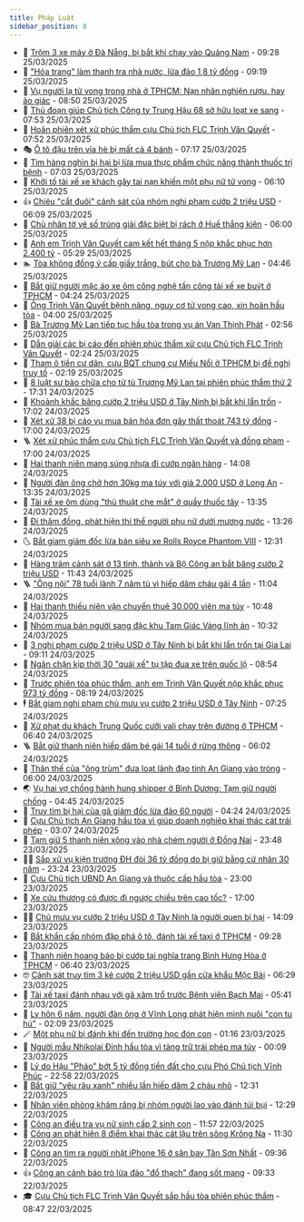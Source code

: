 ```yaml
---
title: Pháp Luật
sidebar_position: 8
---
```


<!-- dantri-phap-luat:START -->
- 🌊 [Trộm 3 xe máy ở Đà Nẵng, bị bắt khi chạy vào Quảng Nam](https://dantri.com.vn/phap-luat/trom-3-xe-may-o-da-nang-bi-bat-khi-chay-vao-quang-nam-20250325160233274.htm) - 09:28 25/03/2025
- 🐲 [&quot;Hóa trang&quot; làm thanh tra nhà nước, lừa đảo 1,8 tỷ đồng](https://dantri.com.vn/phap-luat/hoa-trang-lam-thanh-tra-nha-nuoc-lua-dao-18-ty-dong-20250325150309753.htm) - 09:19 25/03/2025
- 🌁 [Vụ người lạ tử vong trong nhà ở TPHCM: Nạn nhân nghiện rượu, hay ảo giác](https://dantri.com.vn/phap-luat/vu-nguoi-la-tu-vong-trong-nha-o-tphcm-nan-nhan-nghien-ruou-hay-ao-giac-20250325153218521.htm) - 08:50 25/03/2025
- 🎃 [Thủ đoạn giúp Chủ tịch Công ty Trung Hậu 68 sở hữu loạt xe sang](https://dantri.com.vn/phap-luat/thu-doan-giup-chu-tich-cong-ty-trung-hau-68-so-huu-loat-xe-sang-20250325115925290.htm) - 07:53 25/03/2025
- 🦅 [Hoãn phiên xét xử phúc thẩm cựu Chủ tịch FLC Trịnh Văn Quyết](https://dantri.com.vn/phap-luat/hoan-phien-xet-xu-phuc-tham-cuu-chu-tich-flc-trinh-van-quyet-20250325141132120.htm) - 07:52 25/03/2025
- 🎭 [Ô tô đậu trên vỉa hè bị mất cả 4 bánh](https://dantri.com.vn/phap-luat/o-to-dau-tren-via-he-bi-mat-ca-4-banh-20250325123244280.htm) - 07:17 25/03/2025
- 🤗 [Tìm hàng nghìn bị hại bị lừa mua thực phẩm chức năng thành thuốc trị bệnh](https://dantri.com.vn/phap-luat/tim-hang-nghin-bi-hai-bi-lua-mua-thuc-pham-chuc-nang-thanh-thuoc-tri-benh-20250325134109780.htm) - 07:03 25/03/2025
- 🚀 [Khởi tố tài xế xe khách gây tai nạn khiến một phụ nữ tử vong](https://dantri.com.vn/phap-luat/khoi-to-tai-xe-xe-khach-gay-tai-nan-khien-mot-phu-nu-tu-vong-20250325125432110.htm) - 06:10 25/03/2025
- 👍 [Chiêu &quot;cắt đuôi&quot; cảnh sát của nhóm nghi phạm cướp 2 triệu USD](https://dantri.com.vn/phap-luat/chieu-cat-duoi-canh-sat-cua-nhom-nghi-pham-cuop-2-trieu-usd-20250324234745701.htm) - 06:09 25/03/2025
- 🧐 [Chủ nhân tờ vé số trúng giải đặc biệt bị rách ở Huế thắng kiện](https://dantri.com.vn/phap-luat/chu-nhan-to-ve-so-trung-giai-dac-biet-bi-rach-o-hue-thang-kien-20250325100852872.htm) - 06:00 25/03/2025
- 🫶 [Anh em Trịnh Văn Quyết cam kết hết tháng 5 nộp khắc phục hơn 2.400 tỷ](https://dantri.com.vn/phap-luat/anh-em-trinh-van-quyet-cam-ket-het-thang-5-nop-khac-phuc-hon-2400-ty-20250325121304176.htm) - 05:29 25/03/2025
- 🏊 [Tòa không đồng ý cấp giấy trắng, bút cho bà Trương Mỹ Lan](https://dantri.com.vn/phap-luat/toa-khong-dong-y-cap-giay-trang-but-cho-ba-truong-my-lan-20250325104053832.htm) - 04:46 25/03/2025
- 🌋 [Bắt giữ người mặc áo xe ôm công nghệ tấn công tài xế xe buýt ở TPHCM](https://dantri.com.vn/phap-luat/bat-giu-nguoi-mac-ao-xe-om-cong-nghe-tan-cong-tai-xe-xe-buyt-o-tphcm-20250325111132930.htm) - 04:24 25/03/2025
- 👹 [Ông Trịnh Văn Quyết bệnh nặng, nguy cơ tử vong cao, xin hoãn hầu tòa](https://dantri.com.vn/phap-luat/ong-trinh-van-quyet-benh-nang-nguy-co-tu-vong-cao-xin-hoan-hau-toa-20250325104715088.htm) - 04:00 25/03/2025
- 🫣 [Bà Trương Mỹ Lan tiếp tục hầu tòa trong vụ án Vạn Thịnh Phát](https://dantri.com.vn/phap-luat/ba-truong-my-lan-tiep-tuc-hau-toa-trong-vu-an-van-thinh-phat-20250325092438120.htm) - 02:56 25/03/2025
- 🎃 [Dẫn giải các bị cáo đến phiên phúc thẩm xử cựu Chủ tịch FLC Trịnh Văn Quyết](https://dantri.com.vn/phap-luat/dan-giai-cac-bi-cao-den-phien-phuc-tham-xu-cuu-chu-tich-flc-trinh-van-quyet-20250325091326864.htm) - 02:24 25/03/2025
- 🌝 [Tham ô tiền cư dân, cựu BQT chung cư Miếu Nổi ở TPHCM bị đề nghị truy tố](https://dantri.com.vn/phap-luat/tham-o-tien-cu-dan-cuu-bqt-chung-cu-mieu-noi-o-tphcm-bi-de-nghi-truy-to-20250324194224670.htm) - 02:19 25/03/2025
- 🚀 [8 luật sư bào chữa cho tử tù Trương Mỹ Lan tại phiên phúc thẩm thứ 2](https://dantri.com.vn/phap-luat/8-luat-su-bao-chua-cho-tu-tu-truong-my-lan-tai-phien-phuc-tham-thu-2-20250324190919279.htm) - 17:31 24/03/2025
- 🥷 [Khoảnh khắc băng cướp 2 triệu USD ở Tây Ninh bị bắt khi lẩn trốn](https://dantri.com.vn/phap-luat/khoanh-khac-bang-cuop-2-trieu-usd-o-tay-ninh-bi-bat-khi-lan-tron-20250324195950188.htm) - 17:02 24/03/2025
- 👺 [Xét xử 38 bị cáo vụ mua bán hóa đơn gây thất thoát 743 tỷ đồng](https://dantri.com.vn/phap-luat/xet-xu-38-bi-cao-vu-mua-ban-hoa-don-gay-that-thoat-743-ty-dong-20250324220727799.htm) - 17:00 24/03/2025
- 🪜 [Xét xử phúc thẩm cựu Chủ tịch FLC Trịnh Văn Quyết và đồng phạm](https://dantri.com.vn/phap-luat/xet-xu-phuc-tham-cuu-chu-tich-flc-trinh-van-quyet-va-dong-pham-20250324214649252.htm) - 17:00 24/03/2025
- 🦄 [Hai thanh niên mang súng nhựa đi cướp ngân hàng](https://dantri.com.vn/phap-luat/hai-thanh-nien-mang-sung-nhua-di-cuop-ngan-hang-20250324205739265.htm) - 14:08 24/03/2025
- 🦍 [Người đàn ông chở hơn 30kg ma túy với giá 2.000 USD ở Long An](https://dantri.com.vn/phap-luat/nguoi-dan-ong-cho-hon-30kg-ma-tuy-voi-gia-2000-usd-o-long-an-20250324172751207.htm) - 13:35 24/03/2025
- 🌁 [Tài xế xe ôm dùng &quot;thủ thuật che mắt&quot; ở quầy thuốc tây](https://dantri.com.vn/phap-luat/tai-xe-xe-om-dung-thu-thuat-che-mat-o-quay-thuoc-tay-20250324201047949.htm) - 13:35 24/03/2025
- 💯 [Đi thăm đồng, phát hiện thi thể người phụ nữ dưới mương nước](https://dantri.com.vn/phap-luat/di-tham-dong-phat-hien-thi-the-nguoi-phu-nu-duoi-muong-nuoc-20250324194114947.htm) - 13:26 24/03/2025
- 🌜 [Bắt giam giám đốc lừa bán siêu xe Rolls Royce Phantom VIII](https://dantri.com.vn/phap-luat/bat-giam-giam-doc-lua-ban-sieu-xe-rolls-royce-phantom-viii-20250324181939211.htm) - 12:31 24/03/2025
- 👹 [Hàng trăm cảnh sát ở 13 tỉnh, thành và Bộ Công an bắt băng cướp 2 triệu USD](https://dantri.com.vn/phap-luat/hang-tram-canh-sat-o-13-tinh-thanh-va-bo-cong-an-bat-bang-cuop-2-trieu-usd-20250324184052737.htm) - 11:43 24/03/2025
- 🪜 [&quot;Ông nội&quot; 78 tuổi lãnh 7 năm tù vì hiếp dâm cháu gái 4 lần](https://dantri.com.vn/phap-luat/ong-noi-78-tuoi-lanh-7-nam-tu-vi-hiep-dam-chau-gai-4-lan-20250324173903970.htm) - 11:04 24/03/2025
- 🦩 [Hai thanh thiếu niên vận chuyển thuê 30.000 viên ma túy](https://dantri.com.vn/phap-luat/hai-thanh-thieu-nien-van-chuyen-thue-30000-vien-ma-tuy-20250324171953946.htm) - 10:48 24/03/2025
- 💂 [Nhóm mua bán người sang đặc khu Tam Giác Vàng lĩnh án](https://dantri.com.vn/phap-luat/nhom-mua-ban-nguoi-sang-dac-khu-tam-giac-vang-linh-an-20250324170425633.htm) - 10:32 24/03/2025
- 💃 [3 nghi phạm cướp 2 triệu USD ở Tây Ninh bị bắt khi lẩn trốn tại Gia Lai](https://dantri.com.vn/phap-luat/3-nghi-pham-cuop-2-trieu-usd-o-tay-ninh-bi-bat-khi-lan-tron-tai-gia-lai-20250324155318030.htm) - 09:11 24/03/2025
- 🧐 [Ngăn chặn kịp thời 30 &quot;quái xế&quot; tụ tập đua xe trên quốc lộ](https://dantri.com.vn/phap-luat/ngan-chan-kip-thoi-30-quai-xe-tu-tap-dua-xe-tren-quoc-lo-20250324151550428.htm) - 08:54 24/03/2025
- 🤗 [Trước phiên tòa phúc thẩm, anh em Trịnh Văn Quyết nộp khắc phục 973 tỷ đồng](https://dantri.com.vn/phap-luat/truoc-phien-toa-phuc-tham-anh-em-trinh-van-quyet-nop-khac-phuc-973-ty-dong-20250324150909553.htm) - 08:19 24/03/2025
- 🕴 [Bắt giam nghi phạm chủ mưu vụ cướp 2 triệu USD ở Tây Ninh](https://dantri.com.vn/phap-luat/bat-giam-nghi-pham-chu-muu-vu-cuop-2-trieu-usd-o-tay-ninh-20250324141816772.htm) - 07:25 24/03/2025
- 🐎 [Xử phạt du khách Trung Quốc cưỡi vali chạy trên đường ở TPHCM](https://dantri.com.vn/phap-luat/xu-phat-du-khach-trung-quoc-cuoi-vali-chay-tren-duong-o-tphcm-20250324123825580.htm) - 06:40 24/03/2025
- 🪜 [Bắt giữ thanh niên hiếp dâm bé gái 14 tuổi ở rừng thông](https://dantri.com.vn/phap-luat/bat-giu-thanh-nien-hiep-dam-be-gai-14-tuoi-o-rung-thong-20250324125302778.htm) - 06:02 24/03/2025
- 🤭 [Thân thế của &quot;ông trùm&quot; đưa loạt lãnh đạo tỉnh An Giang vào tròng](https://dantri.com.vn/phap-luat/than-the-cua-ong-trum-dua-loat-lanh-dao-tinh-an-giang-vao-trong-20250324121633562.htm) - 06:00 24/03/2025
- 🌏 [Vụ hai vợ chồng hành hung shipper ở Bình Dương: Tạm giữ người chồng](https://dantri.com.vn/phap-luat/vu-hai-vo-chong-hanh-hung-shipper-o-binh-duong-tam-giu-nguoi-chong-20250324112450833.htm) - 04:45 24/03/2025
- 🎃 [Truy tìm bị hại của gã giám đốc lừa đảo 60 người](https://dantri.com.vn/phap-luat/truy-tim-bi-hai-cua-ga-giam-doc-lua-dao-60-nguoi-20250324101239067.htm) - 04:24 24/03/2025
- 🗽 [Cựu Chủ tịch An Giang hầu tòa vì giúp doanh nghiệp khai thác cát trái phép](https://dantri.com.vn/phap-luat/cuu-chu-tich-an-giang-hau-toa-vi-giup-doanh-nghiep-khai-thac-cat-trai-phep-20250324093130765.htm) - 03:07 24/03/2025
- 🌁 [Tạm giữ 5 thanh niên xông vào nhà chém người ở Đồng Nai](https://dantri.com.vn/phap-luat/tam-giu-5-thanh-nien-xong-vao-nha-chem-nguoi-o-dong-nai-20250323231733109.htm) - 23:48 23/03/2025
- 🧑‍💻 [Sắp xử vụ kiện trường ĐH đòi 36 tỷ đồng do bị giữ bằng cử nhân 30 năm](https://dantri.com.vn/phap-luat/sap-xu-vu-kien-truong-dh-doi-36-ty-dong-do-bi-giu-bang-cu-nhan-30-nam-20250323211520662.htm) - 23:24 23/03/2025
- 🌮 [Cựu Chủ tịch UBND An Giang và thuộc cấp hầu tòa](https://dantri.com.vn/phap-luat/cuu-chu-tich-ubnd-an-giang-va-thuoc-cap-hau-toa-20250323110236891.htm) - 23:00 23/03/2025
- 🤗 [Xe cứu thương có được đi ngược chiều trên cao tốc?](https://dantri.com.vn/phap-luat/xe-cuu-thuong-co-duoc-di-nguoc-chieu-tren-cao-toc-20250323210020009.htm) - 17:00 23/03/2025
- 👨‍🏫 [Chủ mưu vụ cướp 2 triệu USD ở Tây Ninh là người quen bị hại](https://dantri.com.vn/phap-luat/chu-muu-vu-cuop-2-trieu-usd-o-tay-ninh-la-nguoi-quen-bi-hai-20250323210207556.htm) - 14:09 23/03/2025
- 🎉 [Bắt khẩn cấp nhóm đập phá ô tô, đánh tài xế taxi ở TPHCM](https://dantri.com.vn/phap-luat/bat-khan-cap-nhom-dap-pha-o-to-danh-tai-xe-taxi-o-tphcm-20250323153602129.htm) - 09:28 23/03/2025
- 🤗 [Thanh niên hoang báo bị cướp tại nghĩa trang Bình Hưng Hòa ở TPHCM](https://dantri.com.vn/phap-luat/thanh-nien-hoang-bao-bi-cuop-tai-nghia-trang-binh-hung-hoa-o-tphcm-20250323132454156.htm) - 06:40 23/03/2025
- 🤓 [Cảnh sát truy tìm 3 kẻ cướp 2 triệu USD gần cửa khẩu Mộc Bài](https://dantri.com.vn/phap-luat/canh-sat-truy-tim-3-ke-cuop-2-trieu-usd-gan-cua-khau-moc-bai-20250323131459350.htm) - 06:29 23/03/2025
- 👹 [Tài xế taxi đánh nhau với gã xăm trổ trước Bệnh viện Bạch Mai](https://dantri.com.vn/phap-luat/tai-xe-taxi-danh-nhau-voi-ga-xam-tro-truoc-benh-vien-bach-mai-20250323115023471.htm) - 05:41 23/03/2025
- 🐘 [Ly hôn 6 năm, người đàn ông ở Vĩnh Long phát hiện mình nuôi &quot;con tu hú&quot;](https://dantri.com.vn/phap-luat/ly-hon-6-nam-nguoi-dan-ong-o-vinh-long-phat-hien-minh-nuoi-con-tu-hu-20250321125013533.htm) - 02:09 23/03/2025
- 🪄 [Một phụ nữ bị đánh khi đến trường học đón con](https://dantri.com.vn/phap-luat/mot-phu-nu-bi-danh-khi-den-truong-hoc-don-con-20250323075642126.htm) - 01:16 23/03/2025
- 💄 [Người mẫu Nhikolai Đinh hầu tòa vì tàng trữ trái phép ma túy](https://dantri.com.vn/phap-luat/nguoi-mau-nhikolai-dinh-hau-toa-vi-tang-tru-trai-phep-ma-tuy-20250321104912202.htm) - 00:09 23/03/2025
- 🐎 [Lý do Hậu &quot;Pháo&quot; bớt 5 tỷ đồng tiền đất cho cựu Phó Chủ tịch Vĩnh Phúc](https://dantri.com.vn/phap-luat/ly-do-hau-phao-bot-5-ty-dong-tien-dat-cho-cuu-pho-chu-tich-vinh-phuc-20250322225759848.htm) - 22:58 22/03/2025
- 💯 [Bắt giữ &quot;yêu râu xanh&quot; nhiều lần hiếp dâm 2 cháu nhỏ](https://dantri.com.vn/phap-luat/bat-giu-yeu-rau-xanh-nhieu-lan-hiep-dam-2-chau-nho-20250322192014259.htm) - 12:31 22/03/2025
- 💯 [Nhân viên phòng khám răng bị nhóm người lao vào đánh túi bụi](https://dantri.com.vn/phap-luat/nhan-vien-phong-kham-rang-bi-nhom-nguoi-lao-vao-danh-tui-bui-20250322185014344.htm) - 12:29 22/03/2025
- 🌈 [Công an điều tra vụ nữ sinh cấp 2 sinh con](https://dantri.com.vn/phap-luat/cong-an-dieu-tra-vu-nu-sinh-cap-2-sinh-con-20250322181253477.htm) - 11:57 22/03/2025
- 🧠 [Công an phát hiện 8 điểm khai thác cát lậu trên sông Krông Na](https://dantri.com.vn/phap-luat/cong-an-phat-hien-8-diem-khai-thac-cat-lau-tren-song-krong-na-20250322180127713.htm) - 11:30 22/03/2025
- 🌈 [Công an tìm ra người nhặt iPhone 16 ở sân bay Tân Sơn Nhất](https://dantri.com.vn/phap-luat/cong-an-tim-ra-nguoi-nhat-iphone-16-o-san-bay-tan-son-nhat-20250322160118048.htm) - 09:36 22/03/2025
- 👍 [Công an cảnh báo trò lừa đảo &quot;đổ thạch&quot; đang sốt mạng](https://dantri.com.vn/phap-luat/cong-an-canh-bao-tro-lua-dao-do-thach-dang-sot-mang-20250322161459890.htm) - 09:33 22/03/2025
- 🎓 [Cựu Chủ tịch FLC Trịnh Văn Quyết sắp hầu tòa phiên phúc thẩm](https://dantri.com.vn/phap-luat/cuu-chu-tich-flc-trinh-van-quyet-sap-hau-toa-phien-phuc-tham-20250322153020552.htm) - 08:47 22/03/2025<!-- dantri-phap-luat:END -->
